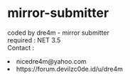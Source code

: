 # mirror-submitter
coded by dre4m - mirror submitter<br>
required : NET 3.5<br>
Contact :<br>
<li>nicedre4m@yahoo.com<br></li>
<li>https://forum.devilzc0de.id/u/dre4m</li>
